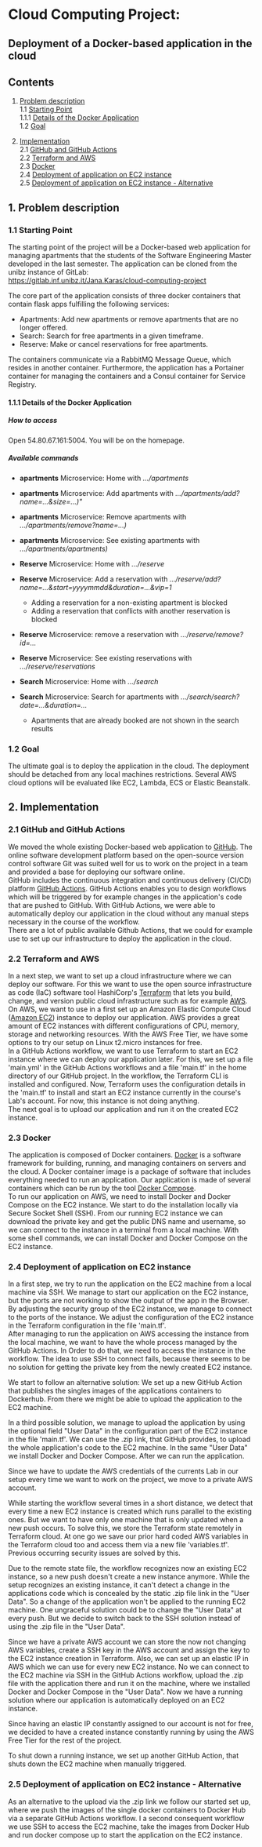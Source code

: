 # Cloud Computing Project: 
## Deployment of a Docker-based application in the cloud


## Contents

1. [ Problem description ](#desc)  
    1.1 [ Starting Point ](#start)  
        1.1.1 [ Details of the Docker Application ](#docker_details)  
    1.2 [ Goal ](#goal)

2. [ Implementation ](#impl)  
    2.1 [ GitHub and GitHub Actions ](#git)  
    2.2 [ Terraform and AWS ](#terraform)  
    2.3 [ Docker ](#docker)  
    2.4 [ Deployment of application on EC2 instance ](#ec2_deployment)  
    2.5 [ Deployment of application on EC2 instance  - Alternative ](#ec2_deployment_alt)  

## 1. Problem description <a name="desc"></a>

### 1.1 Starting Point <a name="start"></a>

The starting point of the project will be a Docker-based web application for managing apartments that the students of the Software Engineering Master developed in 
the last semester. The application can be cloned from the unibz instance of GitLab:  
https://gitlab.inf.unibz.it/Jana.Karas/cloud-computing-project  

The core part of the application consists of three docker containers that contain flask apps fulfilling the following services:  
* Apartments: Add new apartments or remove apartments that are no longer offered.
* Search: Search for free apartments in a given timeframe.
* Reserve: Make or cancel reservations for free apartments.

The containers communicate via a RabbitMQ Message Queue, which resides in another container. Furthermore, the application has a Portainer container 
for managing the containers and a Consul container for Service Registry.

#### 1.1.1 Details of the Docker Application <a name="docker_details"></a>

##### How to access

Open 54.80.67.161:5004. You will be on the homepage. 

##### Available commands 

* **apartments** Microservice: Home with *.../apartments*
* **apartments** Microservice: Add apartments with *.../apartments/add?name=...&size=...)"*
* **apartments** Microservice: Remove apartments with *.../apartments/remove?name=...)*
* **apartments** Microservice: See existing apartments with *.../apartments/apartments)*

* **Reserve** Microservice: Home with *.../reserve*
* **Reserve** Microservice: Add a reservation with *.../reserve/add?name=...&start=yyyymmdd&duration=...&vip=1* 
    + Adding a reservation for a non-existing apartment is blocked
    + Adding a reservation that conflicts with another reservation is blocked
* **Reserve** Microservice: remove a reservation with *.../reserve/remove?id=...* 
* **Reserve** Microservice: See existing reservations with *.../reserve/reservations* 

* **Search** Microservice: Home with *.../search*
* **Search** Microservice: Search for apartments with *.../search/search?date=...&duration=...* 
    + Apartments that are already booked are not shown in the search results


### 1.2 Goal <a name="goal"></a>

 The ultimate goal is to deploy the application in the cloud. The deployment should be detached from any local machines restrictions. 
 Several AWS cloud options will be evaluated like EC2, Lambda, ECS or Elastic Beanstalk.
 
## 2. Implementation <a name="impl"></a>
 
### 2.1 GitHub and GitHub Actions <a name="git"></a>
 
 We moved the whole existing Docker-based web application to [GitHub](https://github.com/). The online software development platform based on the open-source version control software Git was suited well for us to work on the project in a team and provided a base for deploying our software online.  
GitHub includes the continuous integration and continuous delivery (CI/CD) platform [GitHub Actions](https://github.com/features/actions). GitHub Actions enables you to design workflows which will be triggered by for example changes in the application's code that are pushed to GitHub. With GitHub Actions, we were able to automatically deploy our application in the cloud without any manual steps necessary in the course of the workflow.  
There are a lot of public available Github Actions, that we could for example use to set up our infrastructure to deploy the application in the cloud.
 
### 2.2 Terraform and AWS <a name="terraform"></a>

In a next step, we want to set up a cloud infrastructure where we can deploy our software. For this we want to use the open source infrastructure as code (IaC) software tool HashiCorp's [Terraform](https://www.terraform.io/) that lets you  build, change, and version public cloud infrastructure such as for example [AWS](https://aws.amazon.com/). On AWS, we want to use in a first set up an Amazon Elastic Compute Cloud ([Amazon EC2](https://aws.amazon.com/ec2/)) instance to deploy our application.  AWS provides a great amount of EC2 instances with different configurations of CPU, memory, storage and networking resources. With the AWS Free Tier, we have some options to try our setup on Linux t2.micro instances for free.  
In a GitHub Actions workflow, we want to use Terraform to start an EC2 instance where we can deploy our application later. For this, we set up a file 'main.yml' in the GitHub Actions workflows and a file 'main.tf' in the home directory of our GitHub project. In the workflow, the Terraform CLI is installed and configured. Now, Terraform uses the configuration details in the 'main.tf' to install and start an EC2 instance currently in the course's Lab's account. For now, this instance is not doing anything.  
The next goal is to upload our application and run it on the created EC2 instance.

### 2.3 Docker <a name="docker"></a>

The application is composed of Docker containers. [Docker](https://www.docker.com/) is a software framework for building, running, and managing containers on servers and the cloud. A Docker container image is a package of software that includes everything needed to run an application. Our application is made of several containers which can be run by the tool [Docker Compose](https://docs.docker.com/compose/).  
To run our application on AWS, we need to install Docker and Docker Compose on the EC2 instance. We start to do the installation locally via Secure Socket Shell (SSH). From our running EC2 instance we can download the private key and get the public DNS name and username, so we can connect to the instance in a terminal from a local machine. With some shell commands, we can install Docker and Docker Compose on the EC2 instance.

### 2.4 Deployment of application on EC2 instance <a name="ec2_deployment"></a>

In a first step, we try to run the application on the EC2 machine from a local machine via SSH. We manage to start our application on the EC2 instance, but the ports are not working to show the output of the app in the Browser. By adjusting the security group of the EC2 instance, we manage to connect to the ports of the instance. We adjust the configuration of the EC2 instance in the Terraform configuration in the file 'main.tf'.  
After managing to run the application on AWS accessing the instance from the local machine, we want to have the whole process managed by the GitHub Actions. In Order to do that, we need to access the instance in the workflow. The idea to use SSH to connect fails, because there seems to be no solution for getting the private key from the newly created EC2 instance.

We start to follow an alternative solution: We set up a new GitHub Action that publishes the singles images of the applications containers to Dockerhub. From there we might be able to upload the application to the EC2 machine.

In a third possible solution, we manage to upload the application by using the optional field "User Data" in the configuration part of the EC2 instance in the file 'main.tf'. We can use the .zip link, that GitHub provides, to upload the whole application's code to the EC2 machine. In the same "User Data" we install Docker and Docker Compose. After we can run the application. 

Since we have to update the AWS credentials of the currents Lab in our setup every time we want to work on the project, we move to a private AWS account.

While starting the workflow several times in a short distance, we detect that every time a new EC2 instance is created which runs parallel to the existing ones. But we want to have only one machine that is only updated when a new push occurs. To solve this, we store the Terraform state remotely in Terraform cloud. At one go we save our prior hard coded AWS variables in the Terraform cloud too and access them via a new file 'variables.tf'. Previous occurring security issues are solved by this.

Due to the remote state file, the workflow recognizes now an existing EC2 instance, so a new push doesn't create a new instance anymore. While the setup recognizes an existing instance, it can't detect a change in the applications code which is concealed by the static .zip file link in the "User Data". So a change of the application won't be applied to the running EC2 machine. One ungraceful solution could be to change the "User Data" at every push. But we decide to switch back to the SSH solution instead of using the .zip file in the "User Data".

Since we have a private AWS account we can store the now not changing AWS variables, create a SSH key in the AWS account and assign the key to the EC2 instance creation in Terraform. Also, we can set up an elastic IP in AWS which we can use for every new EC2 instance. No we can connect to the EC2 machine via SSH in the GitHub Actions workflow, upload the .zip file with the application there and run it on the machine, where we installed Docker and Docker Compose in the "User Data". 
Now we have a running solution where our application is automatically deployed on an EC2 instance.

Since having an elastic IP constantly assigned to our account is not for free, we decided to have a created instance constantly running by using the AWS Free Tier for the rest of the project.

To shut down a running instance, we set up another GitHub Action, that shuts down the EC2 machine when manually triggered.


### 2.5 Deployment of application on EC2 instance  - Alternative <a name="ec2_deployment_alt"></a>

As an alternative to the upload via the .zip link we follow our started set up, where we push the images of the single docker containers to Docker Hub via a separate GitHub Actions workflow. I a second consequent workflow we use SSH to access the EC2 machine, take the images from Docker Hub and run docker compose up to start the application on the EC2 instance.

